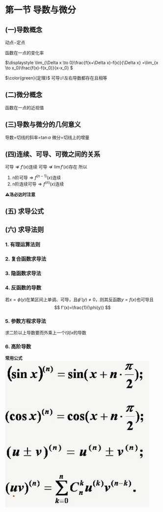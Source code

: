 # 第一节 导数与微分

## (一)导数概念

动点$-$定点

函数在一点的变化率

$\displaystyle \lim_{\Delta x \to 0}\frac{f(x+\Delta x)-f(x)}{\Delta x} =\lim_{x \to x_0}\frac{f(x)-f(x_0)}{x-x_0} $

$\color{green}{定理}$ 可导$\rightleftharpoons$左右导数都存在且相等

## (二)微分概念

函数在一点的近视值

## (三)导数与微分的几何意义

导数=切线的斜率=$\tan\alpha$
微分=切线上的增量

## (四)连续、可导、可微之间的关系

可导$\nRightarrow f'(x)$连续
可导$\nRightarrow \lim f'(x)$存在
所以

1. n阶可导$\Rightarrow f^{(n-1)}(x)$连续
2. n阶连续可导$\Rightarrow f^{(n)}(x)$连续

**⚠️洛必达时注意**

## (五) 求导公式

## (六) 求导法则

### 1. 有理运算法则

### 2. 复合函数求导法

### 3. 隐函数求导法

### 4. 反函数的导数

若$x=\phi(y)$在某区间上单调、可导，且$\phi'(y)\neq 0$，则其反函数$y=f(x)$也可导且
$$
f'(x)=\frac{1}{\phi(y)}
$$

### 5. 参数方程求导法

求二阶以上导数要而外乘上一个$t$对$x$的导数

### 6. 高阶导数

**常用公式**
![](2021-07-25-14-40-16.png)